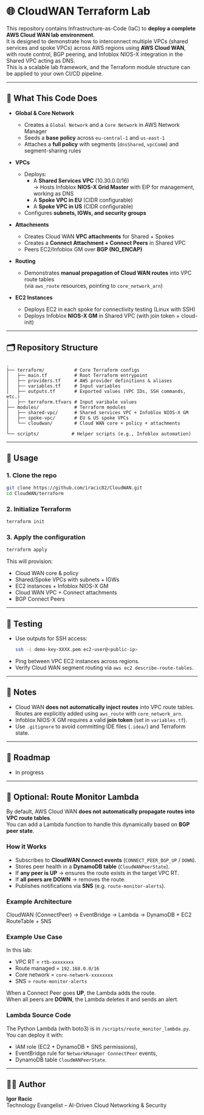 # 🌐 CloudWAN Terraform Lab

This repository contains Infrastructure-as-Code (IaC) to **deploy a complete AWS Cloud WAN lab environment**.  
It is designed to demonstrate how to interconnect multiple VPCs (shared services and spoke VPCs) across AWS regions using **AWS Cloud WAN**, with route control, BGP peering, and Infoblox NIOS-X integration in the Shared VPC acting as DNS.  
This is a scalable lab framework, and the Terraform module structure can be applied to your own CI/CD pipeline.

---

## 🚀 What This Code Does

- **Global & Core Network**
  - Creates a `Global Network` and a `Core Network` in AWS Network Manager
  - Seeds a **base policy** across `eu-central-1` and `us-east-1`
  - Attaches a **full policy** with segments (`dnsShared`, `vpcComm`) and segment-sharing rules

- **VPCs**
  - Deploys:
    - A **Shared Services VPC** (10.30.0.0/16)  
      → Hosts Infoblox **NIOS-X Grid Master** with EIP for management, working as DNS  
    - A **Spoke VPC in EU** (CIDR configurable)  
    - A **Spoke VPC in US** (CIDR configurable)
  - Configures **subnets, IGWs, and security groups**

- **Attachments**
  - Creates Cloud WAN **VPC attachments** for Shared + Spokes
  - Creates a **Connect Attachment + Connect Peers** in Shared VPC
  - Peers EC2/Infoblox GM over **BGP (NO_ENCAP)**

- **Routing**
  - Demonstrates **manual propagation of Cloud WAN routes** into VPC route tables  
    (via `aws_route` resources, pointing to `core_network_arn`)

- **EC2 Instances**
  - Deploys EC2 in each spoke for connectivity testing (Linux with SSH)
  - Deploys Infoblox **NIOS-X GM** in Shared VPC (with join token + cloud-init)

---

## 🗂 Repository Structure

```
.
├── terraform/           # Core Terraform configs
│   ├── main.tf          # Root Terraform entrypoint
│   ├── providers.tf     # AWS provider definitions & aliases
│   ├── variables.tf     # Input variables
│   ├── outputs.tf       # Exported values (VPC IDs, SSH commands, etc.)
│   ├── terraform.tfvars # Input varibale values
├── modules/             # Terraform modules
│   ├── shared-vpc/      # Shared services VPC + Infoblox NIOS-X GM
│   ├── spoke-vpc/       # EU & US spoke VPCs
│   └── cloudwan/        # Cloud WAN core + policy + attachments
│
└── scripts/            # Helper scripts (e.g., Infoblox automation)
```

---

## 🔑 Usage

### 1. Clone the repo
```bash
git clone https://github.com/iracic82/CloudWAN.git
cd CloudWAN/terraform
```

### 2. Initialize Terraform
```bash
terraform init
```

### 3. Apply the configuration
```bash
terraform apply
```

This will provision:
- Cloud WAN core & policy
- Shared/Spoke VPCs with subnets + IGWs
- EC2 instances + Infoblox NIOS-X GM
- Cloud WAN VPC + Connect attachments
- BGP Connect Peers

---

## 🧪 Testing

- Use outputs for SSH access:
  ```bash
  ssh -i demo-key-XXXX.pem ec2-user@<public-ip>
  ```
- Ping between VPC EC2 instances across regions.
- Verify Cloud WAN segment routing via `aws ec2 describe-route-tables`.

---

## 📝 Notes

- Cloud WAN **does not automatically inject routes** into VPC route tables.  
  Routes are explicitly added using `aws_route` with `core_network_arn`.
- Infoblox NIOS-X GM requires a valid **join token** (set in `variables.tf`).
- Use `.gitignore` to avoid committing IDE files (`.idea/`) and Terraform state.

---

## 🧭 Roadmap

- In progress 

---


## 🔧 Optional: Route Monitor Lambda

By default, AWS Cloud WAN **does not automatically propagate routes into VPC route tables**.  
You can add a Lambda function to handle this dynamically based on **BGP peer state**.

### How it Works
- Subscribes to **CloudWAN Connect events** (`CONNECT_PEER_BGP_UP` / `DOWN`).
- Stores peer health in a **DynamoDB table** (`CloudWANPeerState`).
- If **any peer is UP** → ensures the route exists in the target VPC RT.
- If **all peers are DOWN** → removes the route.
- Publishes notifications via **SNS** (e.g. `route-monitor-alerts`).

### Example Architecture

CloudWAN (ConnectPeer) → EventBridge → Lambda → DynamoDB + EC2 RouteTable + SNS

### Example Use Case
In this lab:
- VPC RT = `rtb-xxxxxxxx`  
- Route managed = `192.168.0.0/16`  
- Core network = `core-network-xxxxxxxx`  
- SNS = `route-monitor-alerts`

When a Connect Peer goes **UP**, the Lambda adds the route.  
When all peers are **DOWN**, the Lambda deletes it and sends an alert.

### Lambda Source Code
The Python Lambda (with boto3) is in `/scripts/route_monitor_lambda.py`.  
You can deploy it with:
- IAM role (EC2 + DynamoDB + SNS permissions),
- EventBridge rule for `NetworkManager ConnectPeer` events,
- DynamoDB table `CloudWANPeerState`.

---

## 👨‍💻 Author

**Igor Racic**  
Technology Evangelist – AI-Driven Cloud Networking & Security 
